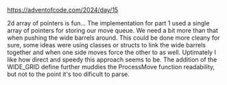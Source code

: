 https://adventofcode.com/2024/day/15

2d array of pointers is fun... The implementation for part 1 used a single array of pointers for storing our move queue. We need a bit more than that when pushing the wide barrels around. This could be done more cleany for sure, some ideas were using classes or structs to link the wide barrels together and when one side moves force the other to as well. Uptimately I like how direct and speedy this approach seems to be. The addition of the WIDE_GRID define further muddies the ProcessMove function readability, but not to the point it's too dificult to parse.